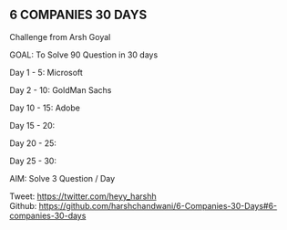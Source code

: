 ## 6 COMPANIES 30 DAYS
Challenge from Arsh Goyal

GOAL: To Solve 90 Question in 30 days

Day 1 - 5: Microsoft

Day 2 - 10: GoldMan Sachs

Day 10 - 15: Adobe

Day 15 - 20:

Day 20 - 25:

Day 25 - 30:


AIM: Solve 3 Question / Day

Tweet: https://twitter.com/heyy_harshh
<br>
Github: https://github.com/harshchandwani/6-Companies-30-Days#6-companies-30-days

